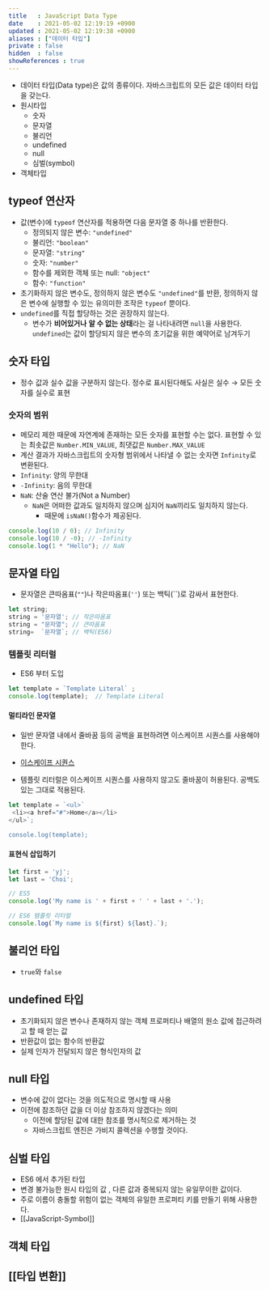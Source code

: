 ```yaml
---
title   : JavaScript Data Type 
date    : 2021-05-02 12:19:19 +0900
updated : 2021-05-02 12:19:38 +0900
aliases : ["데이터 타입"]
private : false
hidden  : false
showReferences : true
---
```

- 데이터 타입(Data type)은 값의 종류이다. 자바스크립트의 모든 값은 데이터 타입을 갖는다.  
- 원시타입 
	- 숫자
	- 문자열
	- 불리언
	- undefined
	- null
	- 심벌(symbol) 
- 객체타입  

## typeof 연산자
- 값(변수)에 `typeof` 연산자를 적용하면 다음 문자열 중 하나를 반환한다. 
	- 정의되지 않은 변수: `"undefined"`
	- 불리언: `"boolean"`
	- 문자열: `"string"`
	- 숫자: `"number"`
	- 함수를 제외한 객체 또는 null: `"object"`
	- 함수: `"function"`
- 초기화하지 않은 변수도, 정의하지 않은 변수도 `"undefined"`를 반환, 정의하지 않은 변수에 실행할 수 있는 유의미한 조작은 `typeof` 뿐이다.  
- `undefined`를 직접 할당하는 것은 권장하지 않는다. 
	- 변수가 **비어있거나** **알 수 없는 상태**라는 걸 나타내려면 `null`을 사용한다. `undefined`는 값이 할당되지 않은 변수의 초기값을 위한 예약어로 남겨두기  


## 숫자 타입
- 정수 값과 실수 값을 구분하지 않는다. 정수로 표시된다해도 사실은 실수 → 모든 숫자를 실수로 표현 

### 숫자의 범위  
- 메모리 제한 때문에 자연계에 존재하는 모든 숫자를 표현할 수는 없다. 표현할 수 있는 최솟값은 `Number.MIN_VALUE`, 최댓값은 `Number.MAX_VALUE`
- 계산 결과가 자바스크립트의 숫자형 범위에서 나타낼 수 없는 숫자면 `Infinity`로 변환된다.  
- `Infinity`: 양의 무한대
- `-Infinity`: 음의 무한대
- `NaN`: 산술 연산 불가(Not a Number)
	- `NaN`은 어떠한 값과도 일치하지 않으며 심지어 `NaN`끼리도 일치하지 않는다. 
		- 때문에 `isNaN()`함수가 제공된다.  

```javascript
console.log(10 / 0); // Infinity
console.log(10 / -0); // -Infinity
console.log(1 * "Hello"); // NaN
```


## 문자열 타입 
- 문자열은 큰따옴표(`""`)나 작은따옴표(`''`) 또는 백틱(``)로 감싸서 표현한다.  

```javascript
let string;
string = '문자열'; // 작은따옴표
string = "문자열"; // 큰따옴표
string=  `문자열`; // 백틱(ES6)
```

### 템플릿 리터럴
- ES6 부터 도입  
```javascript
let template = `Template Literal` ;
console.log(template);  // Template Literal 
```

#### 멀티라인 문자열 
- 일반 문자열 내에서 줄바꿈 등의 공백을 표현하려면 이스케이프 시퀀스를 사용해야 한다.  
- [이스케이프 시퀀스](https://developer.mozilla.org/en-US/docs/Web/JavaScript/Guide/Grammar_and_types#using_special_characters_in_strings)  

- 템플릿 리터럴은 이스케이프 시퀀스를 사용하지 않고도 줄바꿈이 허용된다. 공백도 있는 그대로 적용된다. 
```javascript
let template = `<ul>`
 <li><a href="#">Home</a></li>
</ul>`;

console.log(template); 
```

#### 표현식 삽입하기  
```javascript
let first = 'yj';
let last = 'Choi';

// ES5 
console.log('My name is ' + first + ' ' + last + '.');

// ES6 템플릿 리터럴
console.log(`My name is ${first} ${last}.`);
```

## 불리언 타입  
- `true`와 `false`

## undefined 타입 
- 초기화되지 않은 변수나 존재하지 않는 객체 프로퍼티나 배열의 원소 값에 접근하려고 할 때 얻는 값
- 반환값이 없는 함수의 반환값 
- 실제 인자가 전달되지 않은 형식인자의 값

## null 타입 
- 변수에 값이 없다는 것을 의도적으로 명시할 때 사용  
- 이전에 참조하던 값을 더 이상 참조하지 않겠다는 의미  
	- 이전에 할당된 값에 대한 참조를 명시적으로 제거하는 것 
	- 자바스크립트 엔진은 가비지 콜렉션을 수행할 것이다.  

## 심벌 타입 
- ES6 에서 추가된 타입 
- 변경 불가능한 원시 타입의 값 , 다른 값과 중복되지 않는 유일무이한 값이다. 
- 주로 이름이 충돌할 위험이 없는 객체의 유일한 프로퍼티 키를 만들기 위해 사용한다.  
- [[JavaScript-Symbol]]

## 객체 타입 

## [[타입 변환]]
